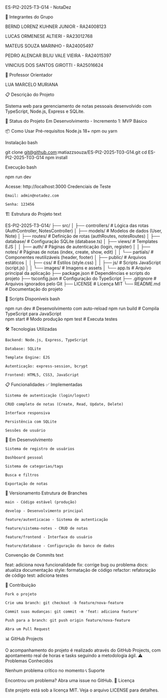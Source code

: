 ES-PI2-2025-T3-G14 - NotaDez


👥 Integrantes do Grupo

BERND LORENZ KUHNER JUNIOR - RA24008123

LUCAS ORMENESE ALTIERI - RA23012768

MATEUS SOUZA MARINHO - RA24005497

PEDRO ALENCAR BILIU VALE VIEIRA - RA24015397

VINICIUS DOS SANTOS GIROTTI - RA25016624

🎯 Professor Orientador

LUA MARCELO MURIANA

📋 Descrição do Projeto

Sistema web para gerenciamento de notas pessoais desenvolvido com TypeScript, Node.js, Express e SQLite.

🚀 Status do Projeto
Em Desenvolvimento - Incremento 1: MVP Básico

📦 Como Usar
Pré-requisitos
    Node.js 18+
    npm ou yarn

Instalação
bash

git clone git@github.com:matiazzsouza/ES-PI2-2025-T03-G14.git
cd ES-PI2-2025-T03-G14
npm install

Execução
bash

npm run dev

Acesse: http://localhost:3000
Credenciais de Teste

    Email: admin@notadez.com

    Senha: 123456

🏗️ Estrutura do Projeto
text

ES-PI2-2025-T3-G14/
├── src/
│   ├── controllers/     # Lógica das rotas (AuthController, NotesController)
│   ├── models/          # Modelos de dados (User, Note)
│   ├── routes/          # Definição de rotas (authRoutes, notesRoutes)
│   ├── database/        # Configuração SQLite (database.ts)
│   ├── views/           # Templates EJS
│   │   ├── auth/        # Páginas de autenticação (login, register)
│   │   ├── notes/       # Páginas de notas (index, create, show, edit)
│   │   └── partials/    # Componentes reutilizáveis (header, footer)
│   ├── public/          # Arquivos estáticos
│   │   ├── css/         # Estilos (style.css)
│   │   ├── js/          # Scripts JavaScript (script.js)
│   │   └── images/      # Imagens e assets
│   └── app.ts           # Arquivo principal da aplicação
├── package.json         # Dependências e scripts do projeto
├── tsconfig.json        # Configuração do TypeScript
├── .gitignore          # Arquivos ignorados pelo Git
├── LICENSE             # Licença MIT
└── README.md           # Documentação do projeto

📝 Scripts Disponíveis
bash

npm run dev    # Desenvolvimento com auto-reload
npm run build  # Compila TypeScript para JavaScript  
npm start      # Modo produção
npm test       # Executa testes

🛠️ Tecnologias Utilizadas

    Backend: Node.js, Express, TypeScript

    Database: SQLite

    Template Engine: EJS

    Autenticação: express-session, bcrypt

    Frontend: HTML5, CSS3, JavaScript

📋 Funcionalidades
✅ Implementadas

    Sistema de autenticação (login/logout)

    CRUD completo de notas (Create, Read, Update, Delete)

    Interface responsiva

    Persistência com SQLite

    Sessões de usuário

🔄 Em Desenvolvimento

    Sistema de registro de usuários

    Dashboard pessoal

    Sistema de categorias/tags

    Busca e filtros

    Exportação de notas

🔄 Versionamento
Estrutura de Branches

    main - Código estável (produção)

    develop - Desenvolvimento principal

    feature/autenticacao - Sistema de autenticação

    feature/sistema-notes - CRUD de notas

    feature/frontend - Interface do usuário

    feature/database - Configuração do banco de dados

Convenção de Commits
text

feat: adiciona nova funcionalidade
fix: corrige bug ou problema
docs: atualiza documentação
style: formatação de código
refactor: refatoração de código
test: adiciona testes

👥 Contribuição

    Fork o projeto

    Crie uma branch: git checkout -b feature/nova-feature

    Commit suas mudanças: git commit -m 'feat: adiciona feature'

    Push para a branch: git push origin feature/nova-feature

    Abra um Pull Request

📊 GitHub Projects

O acompanhamento do projeto é realizado através do GitHub Projects, com apontamento real de horas e tasks seguindo a metodologia ágil.
⚠️ Problemas Conhecidos

Nenhum problema crítico no momento
📞 Suporte

Encontrou um problema? Abra uma issue no GitHub.
📄 Licença

Este projeto está sob a licença MIT. Veja o arquivo LICENSE para detalhes.
